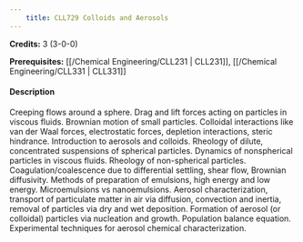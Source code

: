 ```yaml
---
    title: CLL729 Colloids and Aerosols
---
```

**Credits:** 3 (3-0-0)



**Prerequisites:** [[/Chemical Engineering/CLL231 | CLL231]], [[/Chemical Engineering/CLL331 | CLL331]]

#### Description 
Creeping flows around a sphere. Drag and lift forces acting on particles in viscous fluids. Brownian motion of small particles. Colloidal interactions like van der Waal forces, electrostatic forces, depletion interactions, steric hindrance. Introduction to aerosols and colloids. Rheology of dilute, concentrated suspensions of spherical particles. Dynamics of nonspherical particles in viscous fluids. Rheology of non-spherical particles. Coagulation/coalescence due to differential settling, shear flow, Brownian diffusivity. Methods of preparation of emulsions, high energy and low energy. Microemulsions vs nanoemulsions. Aerosol characterization, transport of particulate matter in air via diffusion, convection and inertia, removal of particles via dry and wet deposition. Formation of aerosol (or colloidal) particles via nucleation and growth. Population balance equation. Experimental techniques for aerosol chemical characterization.